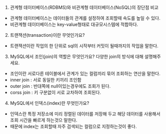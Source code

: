 1. 관계형 데이터베이스(RDBMS)와 비관계형 데이터베이스(NoSQL)의 장단점 비교

- 관계형 데이터베이스는 데이터들의 관계를 설정하여 조회할때 속도를 높일 수 있다.
- 비관계형 데이터베이스는 key-value형태로 대규모시스템에 적합하다.

2. 트랜잭션(transaction)이란 무엇인가요?

- 트랜잭션이란 작업의 한 단위로 sql의 시작부터 커밋이 될때까지의 작업을 말한다.

3. MySQL에서 조인(join)의 역할은 무엇인가요? 다양한 join의 방식에 대해 설명해주세요.

- 조인이란 서로다른 테이블에서 관계가 있는 컬럼끼리 묶어 조회하는 연산을 말한다.
- inner join : 서로 동일한 키끼리 조인함
- outer join : 반대쪽에 null이있는경우에도 조회가 된다.
- corss join : 키 구분없이 서로 교차하여 조회된다.

4. MySQL에서 인덱스(index)란 무엇인가요?

- 인덱스란 특정 저장소에 미리 정렬된 데이터를 저장해 두고 해당 데이터를 사용해서 조회 시간을 빠르게 하는것으 말한다.
- 때문에 index는 조회할때 자주 검색되는 컬럼으로 지정하는것이 좋다.
